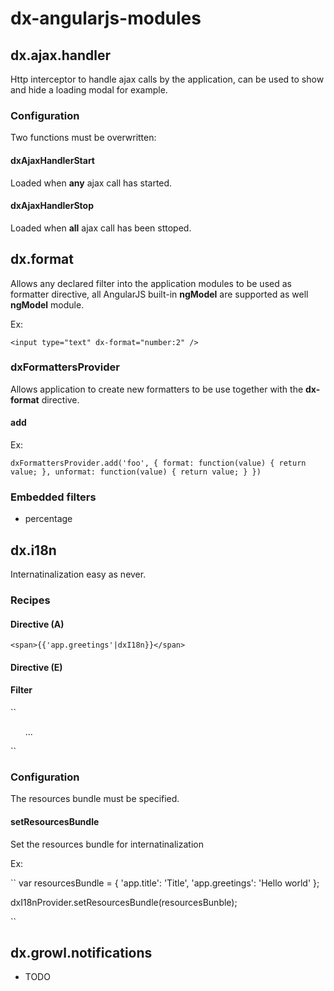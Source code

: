 dx-angularjs-modules
====================

## dx.ajax.handler

Http interceptor to handle ajax calls by the application, can be used to show and hide a loading modal for example.

### Configuration

Two functions must be overwritten:

#### dxAjaxHandlerStart

Loaded when **any** ajax call has started.

#### dxAjaxHandlerStop

Loaded when **all** ajax call has been sttoped.

## dx.format

Allows any declared filter into the application modules to be used as formatter directive, all AngularJS built-in **ngModel** are supported as well **ngModel** module.

Ex:

``
<input type="text" dx-format="number:2" />
``

### dxFormattersProvider

Allows application to create new formatters to be use together with the **dx-format** directive.

#### add

Ex:

``
dxFormattersProvider.add('foo', {
    format: function(value) {
        return value;
    },
    unformat: function(value) {
        return value;
    }
})
``

### Embedded filters

* percentage  

## dx.i18n

Internatinalization easy as never.

### Recipes

#### Directive (A)

``
<span>{{'app.greetings'|dxI18n}}</span>
``

#### Directive (E)

<span dx-i18n="app.greetings"></span>

#### Filter

``
<ul ng-repeat="item in items : dxI18n(item.type)">...</ul>
``

### Configuration

The resources bundle must be specified.

#### setResourcesBundle

Set the resources bundle for internatinalization

Ex:

``
var resourcesBundle = {
	'app.title': 'Title',
	'app.greetings': 'Hello world'
};

dxI18nProvider.setResourcesBundle(resourcesBunble);

``

## dx.growl.notifications

* TODO
